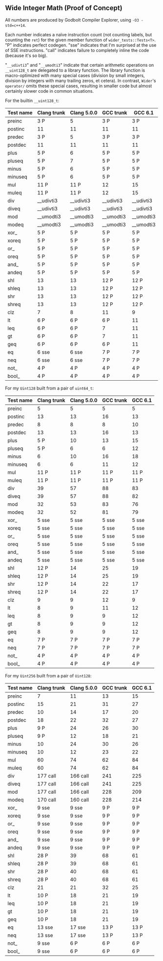Wide Integer Math (Proof of Concept)
------------------------------------

All numbers are produced by Godbolt Compiler Explorer, using `-O3 -std=c++14`.

Each number indicates a naïve instruction count
(not counting labels, but counting the `ret`) for the given member function
of `wider_tests::Tests<T>`.
"P" indicates perfect codegen.
"sse" indicates that I'm surprised at the use of SSE instructions.
"call" indicates failure to completely inline the code (because it's so big).

"`__udivti3`" and "`__umodti3`" indicate that certain arithmetic operations on `__uint128_t`
are delegated to a library function. The library function is macro-optimized with
many special cases (division by small integers, division by integers with many trailing zeros,
et cetera). In contrast, `Wider`'s `operator/` omits these special cases,
resulting in smaller code but almost certainly slower code in common situations.

For the builtin `__uint128_t`:

| Test name              |  Clang trunk  | Clang 5.0.0 | GCC trunk | GCC 6.1
| ---------------------- | ------------- | ----------- | --------- | -------
| preinc                 | 3 P           | 5           | 3 P       | 3 P
| postinc                | 11            | 11          | 11        | 11
| predec                 | 3 P           | 5           | 3 P       | 3 P
| postdec                | 11            | 11          | 11        | 11
| plus                   | 5 P           | 6           | 5 P       | 5 P
| pluseq                 | 5 P           | 7           | 5 P       | 5 P
| minus                  | 5 P           | 6           | 5 P       | 5 P
| minuseq                | 5 P           | 6           | 5 P       | 5 P
| mul                    | 11 P          | 11 P        | 12        | 15
| muleq                  | 11 P          | 11 P        | 12        | 15
| div                    | __udivti3     | __udivti3   | __udivti3 | __udivti3
| diveq                  | __udivti3     | __udivti3   | __udivti3 | __udivti3
| mod                    | __umodti3     | __umodti3   | __umodti3 | __umodti3
| modeq                  | __umodti3     | __umodti3   | __umodti3 | __umodti3
| xor_                   | 5 P           | 5 P         | 5 P       | 5 P
| xoreq                  | 5 P           | 5 P         | 5 P       | 5 P
| or_                    | 5 P           | 5 P         | 5 P       | 5 P
| oreq                   | 5 P           | 5 P         | 5 P       | 5 P
| and_                   | 5 P           | 5 P         | 5 P       | 5 P
| andeq                  | 5 P           | 5 P         | 5 P       | 5 P
| shl                    | 13            | 13          | 12 P      | 12 P
| shleq                  | 13            | 13          | 12 P      | 12 P
| shr                    | 13            | 13          | 12 P      | 12 P
| shreq                  | 13            | 13          | 12 P      | 12 P
| clz                    | 7             | 8           | 11        | 9
| lt                     | 6 P           | 6 P         | 6 P       | 11
| leq                    | 6 P           | 6 P         | 7         | 11
| gt                     | 6 P           | 6 P         | 7         | 11
| geq                    | 6 P           | 6 P         | 6 P       | 11
| eq                     | 6 sse         | 6 sse       | 7 P       | 7 P
| neq                    | 6 sse         | 6 sse       | 7 P       | 7 P
| not_                   | 4 P           | 4 P         | 4 P       | 4 P
| bool_                  | 4 P           | 4 P         | 4 P       | 4 P

For my `Uint128` built from a pair of `uint64_t`:

| Test name              |  Clang trunk  | Clang 5.0.0 | GCC trunk | GCC 6.1
| ---------------------- | ------------- | ----------- | --------- | -------
| preinc                 | 5             | 5           | 5         | 5
| postinc                | 13            | 13          | 16        | 13
| predec                 | 8             | 8           | 8         | 10
| postdec                | 13            | 13          | 16        | 13
| plus                   | 5 P           | 10          | 13        | 15
| pluseq                 | 5 P           | 6           | 6         | 12
| minus                  | 6             | 10          | 16        | 18
| minuseq                | 6             | 6           | 11        | 12
| mul                    | 11 P          | 11 P        | 11 P      | 11 P
| muleq                  | 11 P          | 11 P        | 11 P      | 11 P
| div                    | 39            | 57          | 88        | 83
| diveq                  | 39            | 57          | 88        | 82
| mod                    | 32            | 53          | 83        | 76
| modeq                  | 32            | 52          | 81        | 79
| xor_                   | 5 sse         | 5 sse       | 5 sse     | 5 sse
| xoreq                  | 5 sse         | 5 sse       | 5 sse     | 5 sse
| or_                    | 5 sse         | 5 sse       | 5 sse     | 5 sse
| oreq                   | 5 sse         | 5 sse       | 5 sse     | 5 sse
| and_                   | 5 sse         | 5 sse       | 5 sse     | 5 sse
| andeq                  | 5 sse         | 5 sse       | 5 sse     | 5 sse
| shl                    | 12 P          | 14          | 25        | 19
| shleq                  | 12 P          | 14          | 25        | 19
| shr                    | 12 P          | 14          | 22        | 17
| shreq                  | 12 P          | 14          | 22        | 17
| clz                    | 9             | 9           | 12        | 9
| lt                     | 8             | 9           | 11        | 12
| leq                    | 8             | 9           | 9         | 12
| gt                     | 8             | 9           | 9         | 12
| geq                    | 8             | 9           | 9         | 12
| eq                     | 7 P           | 7 P         | 7 P       | 7 P
| neq                    | 7 P           | 7 P         | 7 P       | 7 P
| not_                   | 4 P           | 4 P         | 4 P       | 4 P
| bool_                  | 4 P           | 4 P         | 4 P       | 4 P

For my `Uint256` built from a pair of `Uint128`:

| Test name              |  Clang trunk  | Clang 5.0.0 | GCC trunk | GCC 6.1
| ---------------------- | ------------- | ----------- | --------- | -------
| preinc                 | 7             | 11          | 13        | 15
| postinc                | 15            | 21          | 31        | 27
| predec                 | 10            | 14          | 17        | 20
| postdec                | 18            | 22          | 32        | 27
| plus                   | 9 P           | 24          | 26        | 30
| pluseq                 | 9 P           | 12          | 18        | 21
| minus                  | 10            | 24          | 30        | 26
| minuseq                | 10            | 12          | 23        | 22
| mul                    | 60            | 74          | 62        | 84
| muleq                  | 60            | 74          | 62        | 84
| div                    | 177 call      | 166 call    | 241       | 225
| diveq                  | 177 call      | 166 call    | 241       | 225
| mod                    | 177 call      | 166 call    | 228       | 209
| modeq                  | 170 call      | 160 call    | 228       | 214
| xor_                   | 9 sse         | 9 sse       | 9 P       | 9 P
| xoreq                  | 9 sse         | 9 sse       | 9 P       | 9 P
| or_                    | 9 sse         | 9 sse       | 9 P       | 9 P
| oreq                   | 9 sse         | 9 sse       | 9 P       | 9 P
| and_                   | 9 sse         | 9 sse       | 9 P       | 9 P
| andeq                  | 9 sse         | 9 sse       | 9 P       | 9 P
| shl                    | 28 P          | 39          | 68        | 61
| shleq                  | 28 P          | 39          | 68        | 61
| shr                    | 28 P          | 40          | 68        | 61
| shreq                  | 28 P          | 40          | 68        | 61
| clz                    | 21            | 21          | 32        | 25
| lt                     | 10 P          | 18          | 21        | 19
| leq                    | 10 P          | 18          | 21        | 19
| gt                     | 10 P          | 18          | 21        | 19
| geq                    | 10 P          | 18          | 21        | 19
| eq                     | 13 sse        | 17 sse      | 13 P      | 13 P
| neq                    | 13 sse        | 17 sse      | 13 P      | 13 P
| not_                   | 9 sse         | 6 P         | 6 P       | 6 P
| bool_                  | 9 sse         | 6 P         | 6 P       | 6 P
